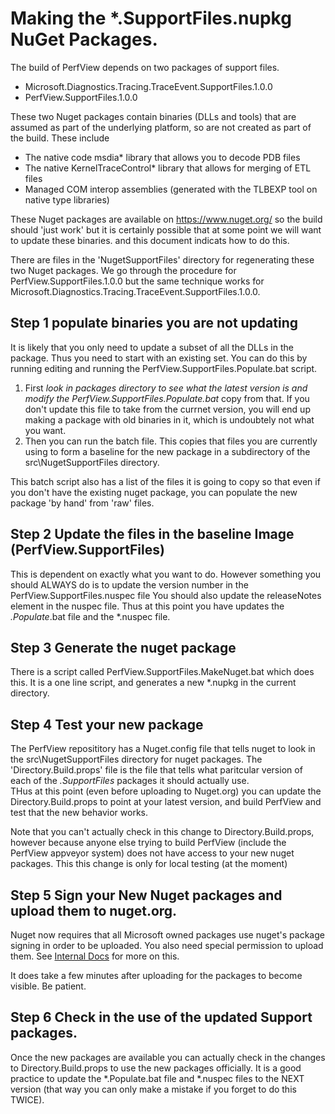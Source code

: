 # Making the *.SupportFiles.nupkg NuGet Packages.

The build of PerfView depends on two packages of support files.  

 * Microsoft.Diagnostics.Tracing.TraceEvent.SupportFiles.1.0.0
 * PerfView.SupportFiles.1.0.0


These two Nuget packages contain binaries (DLLs and tools) that are assumed as 
part of the underlying platform, so are not created as part of the build.  These
include 

 * The native code msdia* library that allows you to decode PDB files
 * The native KernelTraceControl* library that allows for merging of ETL files
 * Managed COM interop assemblies (generated with the TLBEXP tool on native type libraries)


These Nuget packages are available on https://www.nuget.org/ so the build should 'just work'
but it is certainly possible that at some point we will want to update these binaries. 
and this document indicats how to do this.  

There are files in the 'NugetSupportFiles' directory for regenerating these two Nuget packages.
We go through the procedure for PerfView.SupportFiles.1.0.0 but the same technique works for
Microsoft.Diagnostics.Tracing.TraceEvent.SupportFiles.1.0.0.


## Step 1 populate binaries you are not updating

It is likely that you only need to update a subset of all the DLLs in the package.  Thus you
need to start with an existing set.  You can do this by running editing and running the 
PerfView.SupportFiles.Populate.bat script.  

1.  First *look in packages directory to see what the latest version is and modify 
    the PerfView.SupportFiles.Populate.bat* copy from that.   If you don't update this
	file to take from the currnet version, you will end up making a package with old 
	binaries in it, which is undoubtely not what you want.  
2.  Then you can run the batch file.   This copies that files you are currently using
    to form a baseline for the new package in a subdirectory of the src\NugetSupportFiles
	directory.  

This batch script also has a list of the files it is going to copy so that even if you don't
have the existing nuget package, you can populate the new package 'by hand' from 'raw' files.

## Step 2 Update the files in the baseline Image (PerfView.SupportFiles)

This is dependent on exactly what you want to do. However something you should ALWAYS do
is to update the version number in the PerfView.SupportFiles.nuspec file  You should also
update the releaseNotes element in the nuspec file.   Thus at this
point you have updates the *.Populate*.bat file and the *.nuspec file. 

## Step 3 Generate the nuget package

There is a script called PerfView.SupportFiles.MakeNuget.bat which does this.  It is a one line
script, and generates a new *.nupkg in the current directory.  

## Step 4 Test your new package

The PerfView reposititory has a Nuget.config file that tells nuget to look in the src\NugetSupportFiles
directory for nuget packages.   The 'Directory.Build.props' file is the file that tells
what paritcular version of each of the *.SupportFiles* packages it should actually use.  
THus at this point (even before uploading to Nuget.org) you can update the Directory.Build.props to
point at your latest version, and build PerfView and test that the new behavior works.  

Note that you can't actually check in this change to Directory.Build.props, however because 
anyone else trying to build PerfView (include the PerfView appveyor system) does not have access
to your new nuget packages.    This this change is only for local testing (at the moment)

## Step 5 Sign your New Nuget packages and upload them to nuget.org.

Nuget now requires that all Microsoft owned packages use nuget's package signing in order
to be uploaded.  You also need special permission to upload them.   See 
[Internal Docs](https://devdiv.visualstudio.com/DevDiv/_git/perfview?_a=preview&path=%2Fdocumentation%2Finternal%2FinternalDocs.md&version=GBmaster#Updating-PerfView-Nuget-Support-Packages) for more on this.   

It does take a few minutes after uploading for the packages to become visible.   Be patient.  

## Step 6 Check in the use of the updated Support packages.

Once the new packages are available you can actually check in the changes to Directory.Build.props to use
the new packages officially.   It is a good practice to update the *.Populate.bat file and *.nuspec 
files to the NEXT version (that way you can only make a mistake if you forget to do this TWICE).  
